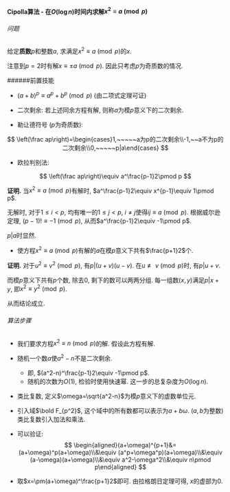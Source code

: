 #### Cipolla算法 - 在$O(\log n)$时间内求解$x^2\equiv a\pmod p$

###### 问题

给定**质数**$p$和整数$a$, 求满足$x^2\equiv a\pmod p$的$x$.

注意到$p=2$时有解$x\equiv \pm a\pmod p$. 因此只考虑$p$为奇质数的情况.



######前置技能

* $(a+b)^p\equiv a^p+b^p\pmod p$ (由二项式定理可证)

* 二次剩余: 若上述同余方程有解, 则称$a$为模$p$意义下的二次剩余.

* 勒让德符号 ($p$为奇质数):

$$
\left(\frac ap\right)=\begin{cases}1,~~~~~a为p的二次剩余\\-1,~~a不为p的二次剩余\\0,~~~~~p|a\end{cases}
$$

* 欧拉判别法: 

$$
\left(\frac ap\right)\equiv a^\frac{p-1}2\pmod p
$$

**证明.**  当$x^2\equiv a\pmod p$有解时, $a^\frac{p-1}2\equiv x^{p-1}\equiv 1\pmod p$.

无解时, 对于$1\le i\lt p$, 均有唯一的$1\le j\lt p,~i\ne j$使得$ij\equiv a\pmod p$. 根据威尔逊定理, $(p-1)!\equiv -1\pmod p$, 从而$a^\frac{p-1}2\equiv -1\pmod p$.

$p|a$时显然.



* 使方程$x^2\equiv a\pmod p$有解的$a$在模$p$意义下共有$\frac{p+1}2$个.

**证明.** 对于$u^2\equiv v^2\pmod p$, 有$p|(u+v)(u-v)$. 在$u\not\equiv v\pmod p$时, 有$p|u+v$.

而模$p$意义下共有$p$个数, 除去$0$, 剩下的数可以两两分组. 每一组数$(x,y)$满足$p|x+y$, 即$x^2\equiv y^2\pmod p$.

从而结论成立.



###### 算法步骤

* 我们要求方程$x^2\equiv n\pmod p$的解. 假设此方程有解.

* 随机一个数$a$使$a^2-n$不是二次剩余.

  * 即, $(a^2-n)^\frac{p-1}2\equiv -1\pmod p$.
  * 随机的次数为$O(1)$, 检验时使用快速幂. 这一步的总复杂度为$O(\log n)$.

* 类比复数, 定义$\omega=\sqrt{a^2-n}$为模$p$意义下的虚数单位元. 

* 引入域$\bold F_{p^2}$, 这个域中的所有数都可以表示为$a+b\omega$. ($a,b$为整数) 类比复数引入加法和乘法.

* 可以验证:
  $$
  \begin{aligned}(a+\omega)^{p+1}&=(a+\omega)^p(a+\omega)\\&\equiv (a^p+\omega^p)(a+\omega)\\&\equiv (a-\omega)(a+\omega)\\&\equiv a^2-\omega^2\\&\equiv n\pmod p\end{aligned}
  $$

* 取$x=\pm(a+\omega)^\frac{p+1}2$即可. 由拉格朗日定理可得, $x$的虚部为$0​$.

